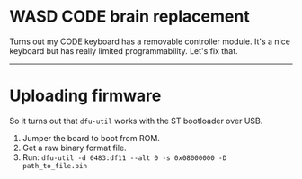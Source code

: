 # WASD CODE brain replacement

Turns out my CODE keyboard has a removable controller module. It's a nice
keyboard but has really limited programmability. Let's fix that.

---

# Uploading firmware

So it turns out that `dfu-util` works with the ST bootloader over USB.

1. Jumper the board to boot from ROM.
2. Get a raw binary format file.
3. Run: `dfu-util -d 0483:df11 --alt 0 -s 0x08000000 -D path_to_file.bin`
